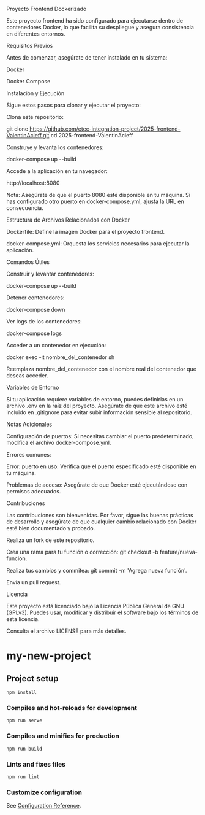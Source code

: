 Proyecto Frontend Dockerizado

Este proyecto frontend ha sido configurado para ejecutarse dentro de contenedores Docker, lo que facilita su despliegue y asegura consistencia en diferentes entornos.

Requisitos Previos

Antes de comenzar, asegúrate de tener instalado en tu sistema:

Docker

Docker Compose

Instalación y Ejecución

Sigue estos pasos para clonar y ejecutar el proyecto:

Clona este repositorio:

git clone https://github.com/etec-integration-project/2025-frontend-ValentinAcieff.git
cd 2025-frontend-ValentinAcieff

Construye y levanta los contenedores:

docker-compose up --build

Accede a la aplicación en tu navegador:

http://localhost:8080

Nota: Asegúrate de que el puerto 8080 esté disponible en tu máquina. Si has configurado otro puerto en docker-compose.yml, ajusta la URL en consecuencia.

Estructura de Archivos Relacionados con Docker

Dockerfile: Define la imagen Docker para el proyecto frontend.

docker-compose.yml: Orquesta los servicios necesarios para ejecutar la aplicación.

Comandos Útiles

Construir y levantar contenedores:

docker-compose up --build

Detener contenedores:

docker-compose down

Ver logs de los contenedores:

docker-compose logs

Acceder a un contenedor en ejecución:

docker exec -it nombre_del_contenedor sh

Reemplaza nombre_del_contenedor con el nombre real del contenedor que deseas acceder.

Variables de Entorno

Si tu aplicación requiere variables de entorno, puedes definirlas en un archivo .env en la raíz del proyecto. Asegúrate de que este archivo esté incluido en .gitignore para evitar subir información sensible al repositorio.

Notas Adicionales

Configuración de puertos: Si necesitas cambiar el puerto predeterminado, modifica el archivo docker-compose.yml.

Errores comunes:

Error: puerto en uso: Verifica que el puerto especificado esté disponible en tu máquina.

Problemas de acceso: Asegúrate de que Docker esté ejecutándose con permisos adecuados.

Contribuciones

Las contribuciones son bienvenidas. Por favor, sigue las buenas prácticas de desarrollo y asegúrate de que cualquier cambio relacionado con Docker esté bien documentado y probado.

Realiza un fork de este repositorio.

Crea una rama para tu función o corrección: git checkout -b feature/nueva-funcion.

Realiza tus cambios y commitea: git commit -m 'Agrega nueva función'.

Envía un pull request.

Licencia

Este proyecto está licenciado bajo la Licencia Pública General de GNU (GPLv3). Puedes usar, modificar y distribuir el software bajo los términos de esta licencia.

Consulta el archivo LICENSE para más detalles.

# my-new-project

## Project setup
```
npm install
```

### Compiles and hot-reloads for development
```
npm run serve
```

### Compiles and minifies for production
```
npm run build
```

### Lints and fixes files
```
npm run lint
```

### Customize configuration
See [Configuration Reference](https://cli.vuejs.org/config/).
